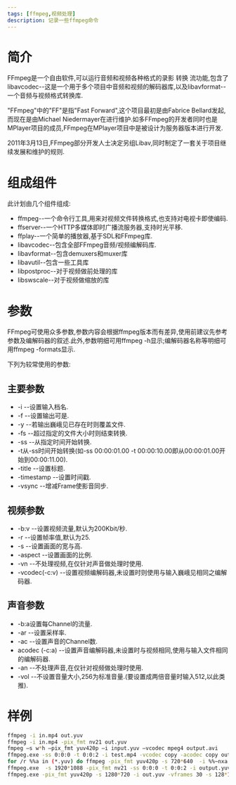 ```yaml
---
tags: [ffmpeg,视频处理]
description: 记录一些ffmpeg命令
---
```


# 简介
FFmpeg是一个自由软件,可以运行音频和视频各种格式的录影 转换 流功能,包含了libavcodec--这是一个用于多个项目中音频和视频的解码器库,以及libavformat--一个音频与视频格式转换库.
<!--more-->

"FFmpeg"中的"FF"是指"Fast Forward",这个项目最初是由Fabrice Bellard发起,而现在是由Michael Niedermayer在进行维护.如多FFmpeg的开发者同时也是MPlayer项目的成员,FFmpeg在MPlayer项目中是被设计为服务器版本进行开发.

2011年3月13日,FFmpeg部分开发人士决定另组Libav,同时制定了一套关于项目继续发展和维护的规则.

# 组成组件
此计划由几个组件组成:
* ffmpeg--一个命令行工具,用来对视频文件转换格式,也支持对电视卡即使编码.
* ffserver--一个HTTP多媒体即时广播流服务器,支持时光平移.
* ffplay--一个简单的播放器,基于SDL和FFmpeg库.
* libavcodec--包含全部FFmpeg音频/视频编解码库.
* libavformat--包含demuxers和muxer库
* libavutil--包含一些工具库
* libpostproc--对于视频做前处理的库
* libswscale--对于视频做缩放的库

# 参数
FFmpeg可使用众多参数,参数内容会根据ffmpeg版本而有差异,使用前建议先参考参数及编解码器的叙述.此外,参数明细可用ffmpeg -h显示;编解码器名称等明细可用ffmpeg -formats显示.

下列为较常使用的参数:
## 主要参数
* -i --设置输入档名.
* -f --设置输出可是.
* -y --若输出巍峨见已存在时则覆盖文件.
* -fs --超过指定的文件大小时则结束转换.
* -ss --从指定时间开始转换.
* -t从-ss时间开始转换(如-ss 00:00:01.00 -t 00:00:10.00即从00:00:01.00开始到00:00:11.00).
* -title --设置标题.
* -timestamp --设置时间戳.
* -vsync --增减Frame使影音同步.
## 视频参数
* -b:v --设置视频流量,默认为200Kbit/秒.
* -r --设置帧率值,默认为25.
* -s --设置画面的宽与高.
* -aspect --设置画面的比例.
* -vn --不处理视频,在仅针对声音做处理时使用.
* -vcodec(-c:v) --设置视频编解码器,未设置时则使用与输入巍峨见相同之编解码器.
## 声音参数
* -b:a设置每Channel的流量.
* -ar --设置采样率.
* -ac --设置声音的Channel数.
* acodec (-c:a) --设置声音编解码器,未设置时与视频相同,使用与输入文件相同的编解码器.
* -an --不处理声音,在仅针对视频做处理时使用.
* -vol --不设置音量大小,256为标准音量.(要设置成两倍音量时输入512,以此类推).



# 样例
```sh
ffmpeg -i in.mp4 out.yuv
ffmpeg -i in.mp4 -pix_fmt nv21 out.yuv
fmpeg –s w*h –pix_fmt yuv420p –i input.yuv –vcodec mpeg4 output.avi
ffmpeg.exe -ss 0:0:0 -t 0:0:2 -i test.mp4 -vcodec copy -acodec copy output.mp4
for /r %%a in (*.yuv) do ffmpeg -pix_fmt yuv420p -s 720*640  -i %%~nxa -o %%~na.jpg
ffmpeg.exe  -s 1920*1088 -pix_fmt nv21 -ss 0:0:0 -t 0:0:2 -i output.yuv -pix_fmt nv12 out_yuwen.yuv
ffmpeg.exe -pix_fmt yuv420p -s 1280*720 -i out.yuv -vframes 30 -s 128*128 out.yuv
```